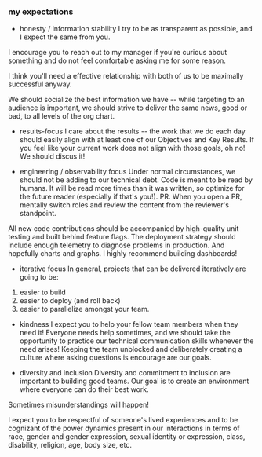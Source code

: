 ### my expectations
* honesty / information stability 
I try to be as transparent as possible, and I expect the same from you.

I encourage you to reach out to my manager if you're curious about something and do not feel comfortable asking me for some reason. 

I think you'll need a effective relationship with both of us to be maximally successful anyway.

We should socialize the best information we have -- while targeting to an audience is important, we should strive to deliver the same news, good or bad, to all levels of the org chart.

* results-focus
I care about the results -- the work that we do each day should easily align with at least one of our Objectives and Key Results.
If you feel like your current work does not align with those goals, oh no! We should discus it!

* engineering / observability focus
Under normal circumstances, we should not be adding to our technical debt. 
Code is meant to be read by humans. It will be read more times than it was written, so optimize for the future reader (especially if that's you!).
PR. When you open a PR, mentally switch roles and review the content from the reviewer's standpoint. 

All new code contributions should be accompanied by high-quality unit testing and built behind feature flags. The deployment strategy should include enough telemetry to diagnose problems in production. And hopefully charts and graphs. I highly recommend building dashboards!

* iterative focus
In general, projects that can be delivered iteratively are going to be: 
1. easier to build
1. easier to deploy (and roll back)
1. easier to parallelize amongst your team.

* kindness
I expect you to help your fellow team members when they need it! Everyone needs help sometimes, and we should take the opportunity to practice our technical communication skills whenever the need arises!
Keeping the team unblocked and deliberately creating a culture where asking questions is encourage are our goals. 

* diversity and inclusion
Diversity and commitment to inclusion are important to 
building good teams. Our goal is to create an environment where everyone can do their best work. 

Sometimes misunderstandings will happen!

I expect you to be respectful of someone's lived experiences and to be cognizant of the power dynamics present in our interactions in terms of race, gender and gender expression, sexual identity or expression, class, disability, religion, age, body size, etc.  
